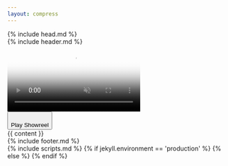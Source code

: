 ```yaml
---
layout: compress
---
```


<!DOCTYPE html>
<html lang="en">
  {% include head.md %}
  <body>
    <div class="ui-frame">
      <div class="ui-navbar">
        {% include header.md %}
      </div>
      <div class="ui-content !pt-0 md:pt-0">
        <div class="content-container-wo">
          <div class="portfolio__video-container">
            <div class="portfolio__video-overlay"></div>
            <video id="backgroundVideo" class="portfolio__video" poster="https://ik.imagekit.io/UltraDAO/chriswallace.net/portfolio-poster.png" autoplay muted loop playsinline>
                <source src="https://ik.imagekit.io/UltraDAO/chriswallace.net/portfolio-video.mp4" type="video/mp4">
                Your browser does not support HTML5 video.
            </video>
            <div class="fade-in-element portfolio__controls">
              <button id="playButton" class="portfolio__play-button" onclick="togglePlay()">
                  <svg id="playIcon" width="12" height="20" viewBox="0 0 16 24" fill="none" xmlns="http://www.w3.org/2000/svg"><path d="M15.4353 10.8295L1.80706 0.23623C1.06251 -0.342509 0 0.208084 0 1.17265V22.8274C0 23.7919 1.06251 24.3425 1.80706 23.7638L15.4353 13.1705C16.1882 12.5853 16.1882 11.4147 15.4353 10.8295Z" class="fill-current" /></svg>
                  <div class="pt-[4px]" id="buttonText">Play Showreel</div>
              </button>
            </div>
          </div>
          {{ content }}
        </div>
        {% include footer.md %}
      </div>
    </div>
    {% include scripts.md %}
    {% if jekyll.environment == 'production' %}
    <script src="/assets/js/portfolioVideo.min.js?v={{ site.version }}"></script>
    {% else %}
    <script src="/assets/js/portfolioVideo.js?v={{ site.version }}"></script>
    {% endif %}
  </body>
</html>
